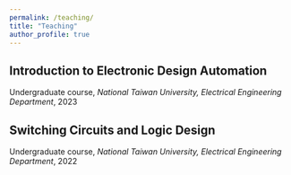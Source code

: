 ```yaml
---
permalink: /teaching/
title: "Teaching"
author_profile: true
---
```


## Introduction to Electronic Design Automation 
Undergraduate course, _National Taiwan University, Electrical Engineering Department_, 2023

## Switching Circuits and Logic Design
Undergraduate course, _National Taiwan University, Electrical Engineering Department_, 2022
